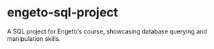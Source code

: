 # engeto-sql-project
A SQL project for Engeto's course, showcasing database querying and manipulation skills.
